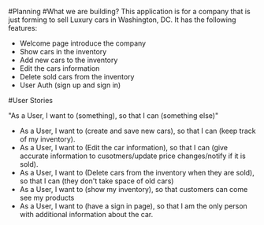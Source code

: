 



#Planning
#What we are building?
This application is for a company that is just forming to sell Luxury cars in Washington, DC.
It has the following features:
- Welcome page introduce the company
- Show cars in the inventory
- Add new cars to the inventory
- Edit the cars information
- Delete sold cars from the inventory
- User Auth (sign up and sign in)

#User Stories

"As a User, I want to (something), so that I can (something else)"

- As a User, I want to (create and save new cars), so that I can (keep track of my inventory).
- As a User, I want to (Edit the car information), so that I can (give accurate information to cusotmers/update price changes/notify if it is sold).
- As a User, I want to (Delete cars from the inventory when they are sold), so that I can (they don't take space of old cars)
- As a User, I want to (show my inventory), so that customers can come see my products
- As a User, I want to (have a sign in page), so that I am the only person with additional information about the car.

